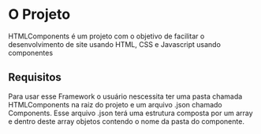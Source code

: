 # O Projeto
<p>HTMLComponents é um projeto com o objetivo de facilitar o desenvolvimento de site usando HTML, CSS e Javascript usando componentes</p>

## Requisitos
<p>
  Para usar esse Framework o usuário nescessita ter uma pasta chamada HTMLComponents na raiz do projeto e um arquivo .json chamado Components. Esse arquivo .json terá uma estrutura composta por um array e dentro deste array objetos contendo o nome da pasta do componente.
</p>

